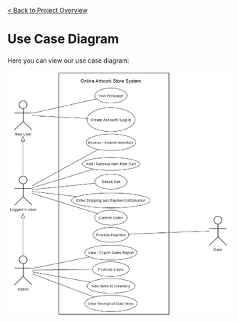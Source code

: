 [< Back to Project Overview](../README.md)

# Use Case Diagram
###
Here you can view our use case diagram:

![An image of our use case diagram](UseCaseDiagram.png)